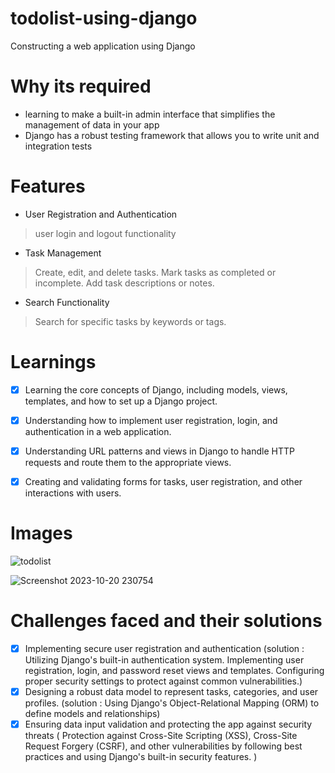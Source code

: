 # todolist-using-django

Constructing a web application using Django

# Why its required
- learning to make a built-in admin interface that simplifies the management of data in your app
- Django has a robust testing framework that allows you to write unit and integration tests
  
# Features
- User Registration and Authentication
> user login and logout functionality

- Task Management
> Create, edit, and delete tasks.
> Mark tasks as completed or incomplete.
> Add task descriptions or notes.

- Search Functionality
> Search for specific tasks by keywords or tags.

# Learnings
- [x] Learning the core concepts of Django, including models, views, templates, and how to set up a Django project.
- [x] Understanding how to implement user registration, login, and authentication in a web application.
- [x] Understanding URL patterns and views in Django to handle HTTP requests and route them to the appropriate views.
- [x] Creating and validating forms for tasks, user registration, and other interactions with users.


# Images

![todolist](https://github.com/srujan-bidgar/todolist-using-django/assets/139164617/54371d70-5f2f-4ff6-bbe5-574409250739)


![Screenshot 2023-10-20 230754](https://github.com/srujan-bidgar/todolist-using-django/assets/139164617/338f48dd-5eed-4248-8923-d6a30a68debe)

# Challenges faced and their solutions
- [x] Implementing secure user registration and authentication
(solution :  Utilizing Django's built-in authentication system. Implementing user registration, login, and password reset views and templates. Configuring proper security settings to protect against common vulnerabilities.)
- [x] Designing a robust data model to represent tasks, categories, and user profiles. (solution : Using Django's Object-Relational Mapping (ORM) to define models and relationships)
- [x]  Ensuring data input validation and protecting the app against security threats ( Protection against Cross-Site Scripting (XSS), Cross-Site Request Forgery (CSRF), and other vulnerabilities by following best practices and using Django's built-in security features. )
